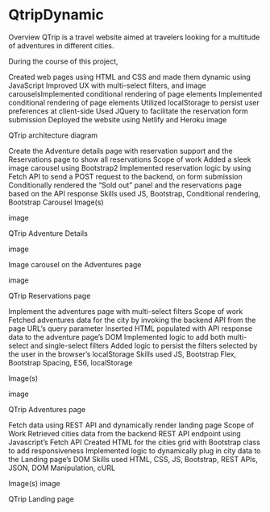 # QtripDynamic
Overview
QTrip is a travel website aimed at travelers looking for a multitude of adventures in different cities. 

During the course of this project,

Created web pages using HTML and CSS and made them dynamic using JavaScript
Improved UX with multi-select filters, and image carouselsImplemented conditional rendering of page elements
Implemented conditional rendering of page elements
Utilized localStorage to persist user preferences at client-side
Used JQuery to facilitate the reservation form submission
Deployed the website using Netlify and Heroku
image

QTrip architecture diagram

Create the Adventure details page with reservation support and the Reservations page to show all reservations
Scope of work
Added a sleek image carousel using Bootstrap2
Implemented reservation logic by using Fetch API to send a POST request to the backend, on form submission
Conditionally rendered the “Sold out” panel and the reservations page based on the API response
Skills used
JS, Bootstrap, Conditional rendering, Bootstrap Carousel
Image(s)

image

QTrip Adventure Details

image

Image carousel on the Adventures page

image

QTrip Reservations page

Implement the adventures page with multi-select filters
Scope of work
Fetched adventures data for the city by invoking the backend API from the page URL’s query parameter
Inserted HTML populated with API response data to the adventure page’s DOM
Implemented logic to add both multi-select and single-select filters
Added logic to persist the filters selected by the user in the browser’s localStorage
Skills used
JS, Bootstrap Flex, Bootstrap Spacing, ES6, localStorage


Image(s)

image

QTrip Adventures page

Fetch data using REST API and dynamically render landing page
Scope of Work
Retrieved cities data from the backend REST API endpoint using Javascript’s Fetch API
Created HTML for the cities grid with Bootstrap class to add responsiveness
Implemented logic to dynamically plug in city data to the Landing page’s DOM
Skills used
HTML, CSS, JS, Bootstrap, REST APIs, JSON, DOM Manipulation, cURL

Image(s)
image

QTrip Landing page

